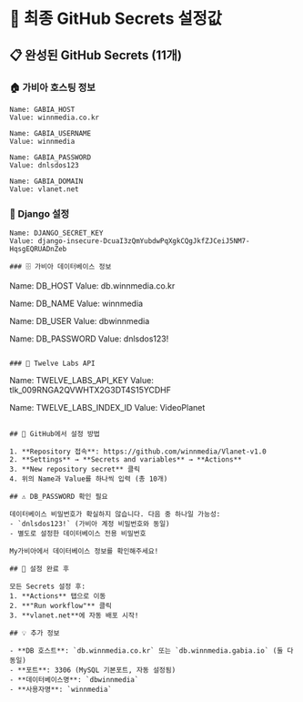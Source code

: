 # 🔑 최종 GitHub Secrets 설정값

## 📋 완성된 GitHub Secrets (11개)

### 🏠 가비아 호스팅 정보
```
Name: GABIA_HOST
Value: winnmedia.co.kr

Name: GABIA_USERNAME
Value: winnmedia

Name: GABIA_PASSWORD
Value: dnlsdos123

Name: GABIA_DOMAIN
Value: vlanet.net
```

### 🔧 Django 설정
```
Name: DJANGO_SECRET_KEY
Value: django-insecure-DcuaI3zQmYubdwPqXgkCQgJkfZJCeiJ5NM7-HqsgEQRUADnZeb

### 🗄️ 가비아 데이터베이스 정보
```
Name: DB_HOST
Value: db.winnmedia.co.kr

Name: DB_NAME
Value: winnmedia

Name: DB_USER
Value: dbwinnmedia

Name: DB_PASSWORD
Value: dnlsdos123!
```

### 🤖 Twelve Labs API
```
Name: TWELVE_LABS_API_KEY
Value: tlk_009RNGA2QVWHTX2G3DT4S15YCDHF

Name: TWELVE_LABS_INDEX_ID
Value: VideoPlanet
```

## 🎯 GitHub에서 설정 방법

1. **Repository 접속**: https://github.com/winnmedia/Vlanet-v1.0
2. **Settings** → **Secrets and variables** → **Actions**
3. **New repository secret** 클릭
4. 위의 Name과 Value를 하나씩 입력 (총 10개)

## ⚠️ DB_PASSWORD 확인 필요

데이터베이스 비밀번호가 확실하지 않습니다. 다음 중 하나일 가능성:
- `dnlsdos123!` (가비아 계정 비밀번호와 동일)
- 별도로 설정한 데이터베이스 전용 비밀번호

My가비아에서 데이터베이스 정보를 확인해주세요!

## 🚀 설정 완료 후

모든 Secrets 설정 후:
1. **Actions** 탭으로 이동
2. **"Run workflow"** 클릭
3. **vlanet.net**에 자동 배포 시작!

## 💡 추가 정보

- **DB 호스트**: `db.winnmedia.co.kr` 또는 `db.winnmedia.gabia.io` (둘 다 동일)
- **포트**: 3306 (MySQL 기본포트, 자동 설정됨)
- **데이터베이스명**: `dbwinnmedia`
- **사용자명**: `winnmedia`